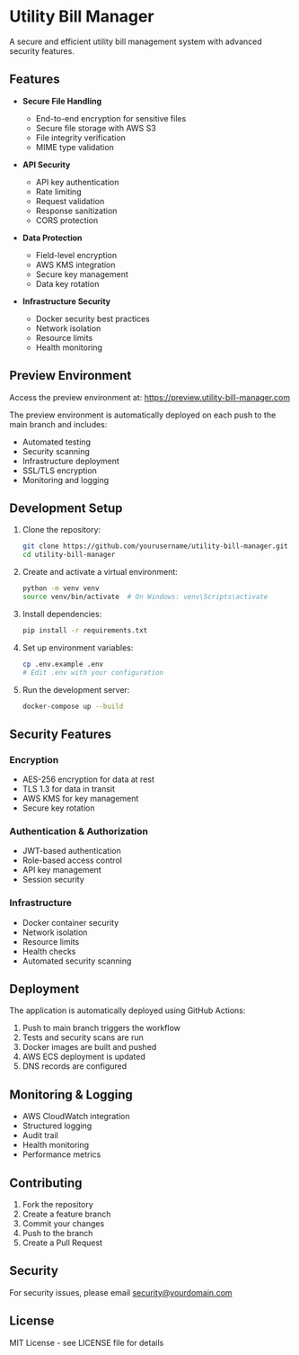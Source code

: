 # Utility Bill Manager

A secure and efficient utility bill management system with advanced security features.

## Features

- **Secure File Handling**
  - End-to-end encryption for sensitive files
  - Secure file storage with AWS S3
  - File integrity verification
  - MIME type validation

- **API Security**
  - API key authentication
  - Rate limiting
  - Request validation
  - Response sanitization
  - CORS protection

- **Data Protection**
  - Field-level encryption
  - AWS KMS integration
  - Secure key management
  - Data key rotation

- **Infrastructure Security**
  - Docker security best practices
  - Network isolation
  - Resource limits
  - Health monitoring

## Preview Environment

Access the preview environment at: https://preview.utility-bill-manager.com

The preview environment is automatically deployed on each push to the main branch and includes:
- Automated testing
- Security scanning
- Infrastructure deployment
- SSL/TLS encryption
- Monitoring and logging

## Development Setup

1. Clone the repository:
   ```bash
   git clone https://github.com/yourusername/utility-bill-manager.git
   cd utility-bill-manager
   ```

2. Create and activate a virtual environment:
   ```bash
   python -m venv venv
   source venv/bin/activate  # On Windows: venv\Scripts\activate
   ```

3. Install dependencies:
   ```bash
   pip install -r requirements.txt
   ```

4. Set up environment variables:
   ```bash
   cp .env.example .env
   # Edit .env with your configuration
   ```

5. Run the development server:
   ```bash
   docker-compose up --build
   ```

## Security Features

### Encryption
- AES-256 encryption for data at rest
- TLS 1.3 for data in transit
- AWS KMS for key management
- Secure key rotation

### Authentication & Authorization
- JWT-based authentication
- Role-based access control
- API key management
- Session security

### Infrastructure
- Docker container security
- Network isolation
- Resource limits
- Health checks
- Automated security scanning

## Deployment

The application is automatically deployed using GitHub Actions:

1. Push to main branch triggers the workflow
2. Tests and security scans are run
3. Docker images are built and pushed
4. AWS ECS deployment is updated
5. DNS records are configured

## Monitoring & Logging

- AWS CloudWatch integration
- Structured logging
- Audit trail
- Health monitoring
- Performance metrics

## Contributing

1. Fork the repository
2. Create a feature branch
3. Commit your changes
4. Push to the branch
5. Create a Pull Request

## Security

For security issues, please email security@yourdomain.com

## License

MIT License - see LICENSE file for details
